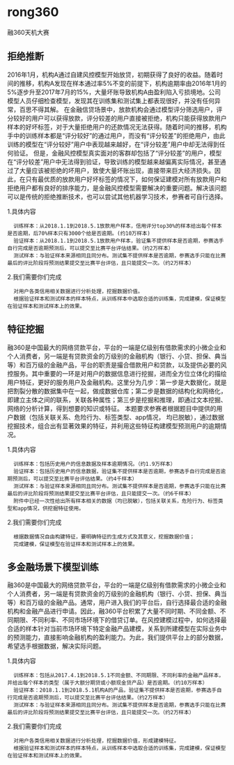 # rong360
融360天机大赛
## 拒绝推断
2016年1月，机构A通过自建风控模型开始放贷，初期获得了良好的收益。随着时间的推移，机构A发现在样本通过率5%不变的前提下，机构逾期率由2016年1月的5%逐步升至2017年7月的15%，大量坏账导致机构A由盈利陷入亏损境地。公司模型人员仔细检查模型，发现其在训练集和测试集上都表现很好，并没有任何异常，百思不得其解。
      在金融信贷场景中，放款机构会通过模型评分筛选用户，评分较好的用户可以获得放款，评分较差的用户直接被拒绝，机构只能获得放款用户样本的好坏标签，对于大量拒绝用户的还款情况无法获得。随着时间的推移，机构手中的训练样本都是“评分较好”的通过用户，而没有“评分较差”的拒绝用户，由此训练的模型在“评分较好”用户中表现越来越好，在“评分较差”用户中却无法得到任何验证。
      但是，金融风控模型真实面对的客群却包括了“评分较差”的用户，模型在“评分较差”用户中无法得到验证，导致训练的模型越来越偏离实际情况，甚至通过了大量应该被拒绝的坏用户，致使大量坏账出现，直接带来巨大经济损失。因此，在只有最优质的放款用户好坏标签的情况下，如何保证建模对所有放款用户和拒绝用户都有良好的排序能力，是金融风控模型需要解决的重要问题。解决该问题可以是传统的拒绝推断技术，也可以尝试其他机器学习技术，参赛者可自行选择。

 
1.具体内容
 
      训练样本：从2018.1.1到2018.5.1放款用户样本，信用评分top30%的样本给出每个样本是否逾期，后70%样本只有3000个给是否逾期。(约10万样本)
      验证样本：从2018.1.1到2018.5.1放款用户样本，验证集不提供样本是否逾期，参赛选手自行完成是否逾期预测后，可以提交至比赛平台评估结果。（约2万样本）
      测试样本：与验证样本来源相同且同分布。测试集不提供样本是否逾期，参赛选手只能在比赛最后的评比阶段将预测结果提交至比赛平台评估，且只能提交一次。（约2万样本）

2.我们需要你们完成
 
      对用户各类信用相关数据进行分析处理，挖掘数据价值。
      根据验证样本和测试样本的样本特点，从训练样本中选取合适的训练集，完成建模，保证模型在验证样本和测试样本上的效果。

## 特征挖掘
融360是中国最大的网络贷款平台，平台的一端是亿级别有借款需求的小微企业和个人消费者，另一端是有贷款资金的万级别的金融机构（银行、小贷、担保、典当等）和百万级的金融产品，平台的职责是撮合借款用户和贷款，以及提供必要的风控服务。其中重要的一环是对用户的数据信息进行挖掘，进而全方位立体化的描绘用户特征，更好的服务用户及金融机构。这里分为几步：第一步是大数据化，就是把割裂分散的数据集中在一起，做成数据仓库；第二步是数据的结构化和网络化，即建立主体之间的联系，关联各种属性；第三步是挖掘和推理，即通过文本挖掘、网络的分析计算，得到想要的知识或特征。
      本题要求参赛者根据题目中提供的用户数据（包括关联关系、危险行为、标签类型、app情况， 均已脱敏），通过数据挖掘技术，组合出有显著效果的特征，并利用这些特征构建模型预测用户的逾期情况。

 
1.具体内容
 
      训练样本：包括历史用户的信息数据及样本逾期情况。（约1.9万样本）
      验证样本：包括历史用户的信息数据，验证集不提供样本是否逾期，参赛选手自行完成是否逾期预测后，可以提交至比赛平台评估结果。（约4千样本）
      测试样本：与验证样本来源相同且同分布。测试集不提供样本是否逾期，参赛选手只能在比赛最后的评比阶段将预测结果提交至比赛平台评估，且只能提交一次。（约6千样本）
      附件中已经一次性给出所有样本相关的数据（均已脱敏），包括关联关系，危险行为、标签类型和app情况，供挖掘特征使用。

2.我们需要你们完成
 
      根据数据情况自由构建特征，要明确特征的生成方式及其意义，挖掘数据价值；
      完成建模，保证模型在验证样本和测试样本上的效果。
  
## 多金融场景下模型训练
融360是中国最大的网络贷款平台，平台的一端是亿级别有借款需求的小微企业和个人消费者，另一端是有贷款资金的万级别的金融机构（银行、小贷、担保、典当等）和百万级的金融产品。通常，用户进入我们的平台后，自行选择最合适的金融机构和金融产品进行申请。因此，融360平台积累了大量不同时期、不同金额、不同期限、不同利率、不同市场环境下的借贷订单。在风控建模过程中，如何选择最合适的样本针对当前市场环境下特定金融产品建模，关系到所建模型在实际业务中的预测能力，直接影响金融机构的盈利能力。为此，我们提供平台上的部分数据，希望选手根据数据，解决实际问题。

 
1.具体内容
 
      训练样本：包括从2017.4.1到2018.5.1不同金额、不同期限、不同利率的金融产品样本，并给出每个样本的类型（属于大额分期贷或小额现金贷产品）是否逾期。（约10万样本）
      验证样本：2018.1.1到2018.5.1机构A的产品，验证集不提供样本是否逾期，参赛选手自行完成是否逾期预测后，可以提交至比赛平台评估结果。（约2万样本）
      测试样本：与验证样本来源相同且同分布。测试集不提供样本是否逾期，参赛选手只能在比赛最后的评比阶段将预测结果提交至比赛平台评估，且只能提交一次。（约2万样本）

2.我们需要你们完成
 
      对用户各类信用相关数据进行分析处理，挖掘数据价值，形成建模特征。
      根据验证样本和测试样本的样本特点，从训练样本中选取合适的训练集，完成建模，保证模型在验证样本和测试样本上的效果。
